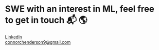 # SWE with an interest in ML, feel free to get in touch 📬 🌎
<a href="https://www.linkedin.com/in/connor-henderson-833504123/">LinkedIn</a>
<br/>
connorchenderson9@gmail.com
